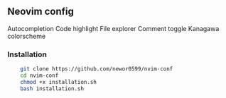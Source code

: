 ## Neovim config

Autocompletion
Code highlight
File explorer
Comment toggle
Kanagawa colorscheme

### Installation
```bash
    git clone https://github.com/newor0599/nvim-conf
    cd nvim-conf
    chmod +x installation.sh
    bash installation.sh
```
